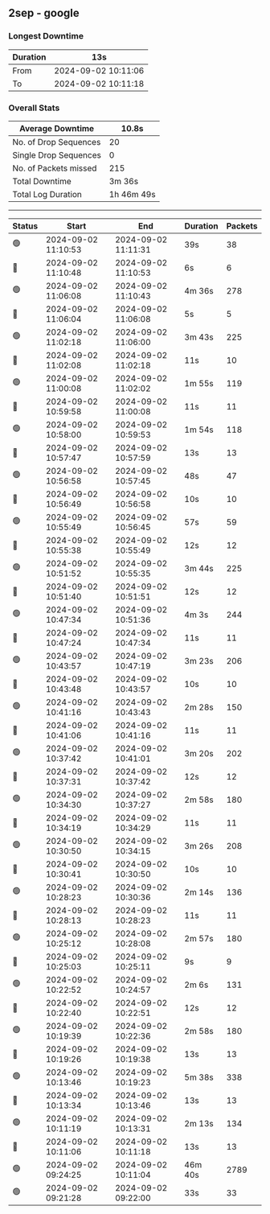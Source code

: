 
## 2sep - google

### Longest Downtime

Duration | 13s
---- | ----
From | 2024-09-02 10:11:06
To | 2024-09-02 10:11:18

### Overall Stats

Average Downtime | 10.8s
---- | ----
No. of Drop Sequences | 20
Single Drop Sequences | 0
No. of Packets missed | 215
Total Downtime | 3m 36s
Total Log Duration | 1h 46m 49s


---------

Status | Start | End | Duration | Packets
---- | ---- | ---- | ---- | ----
🟢 | 2024-09-02 11:10:53 | 2024-09-02 11:11:31 | 39s | 38
🔴 | 2024-09-02 11:10:48 | 2024-09-02 11:10:53 | 6s | 6
🟢 | 2024-09-02 11:06:08 | 2024-09-02 11:10:43 | 4m 36s | 278
🔴 | 2024-09-02 11:06:04 | 2024-09-02 11:06:08 | 5s | 5
🟢 | 2024-09-02 11:02:18 | 2024-09-02 11:06:00 | 3m 43s | 225
🔴 | 2024-09-02 11:02:08 | 2024-09-02 11:02:18 | 11s | 10
🟢 | 2024-09-02 11:00:08 | 2024-09-02 11:02:02 | 1m 55s | 119
🔴 | 2024-09-02 10:59:58 | 2024-09-02 11:00:08 | 11s | 11
🟢 | 2024-09-02 10:58:00 | 2024-09-02 10:59:53 | 1m 54s | 118
🔴 | 2024-09-02 10:57:47 | 2024-09-02 10:57:59 | 13s | 13
🟢 | 2024-09-02 10:56:58 | 2024-09-02 10:57:45 | 48s | 47
🔴 | 2024-09-02 10:56:49 | 2024-09-02 10:56:58 | 10s | 10
🟢 | 2024-09-02 10:55:49 | 2024-09-02 10:56:45 | 57s | 59
🔴 | 2024-09-02 10:55:38 | 2024-09-02 10:55:49 | 12s | 12
🟢 | 2024-09-02 10:51:52 | 2024-09-02 10:55:35 | 3m 44s | 225
🔴 | 2024-09-02 10:51:40 | 2024-09-02 10:51:51 | 12s | 12
🟢 | 2024-09-02 10:47:34 | 2024-09-02 10:51:36 | 4m 3s | 244
🔴 | 2024-09-02 10:47:24 | 2024-09-02 10:47:34 | 11s | 11
🟢 | 2024-09-02 10:43:57 | 2024-09-02 10:47:19 | 3m 23s | 206
🔴 | 2024-09-02 10:43:48 | 2024-09-02 10:43:57 | 10s | 10
🟢 | 2024-09-02 10:41:16 | 2024-09-02 10:43:43 | 2m 28s | 150
🔴 | 2024-09-02 10:41:06 | 2024-09-02 10:41:16 | 11s | 11
🟢 | 2024-09-02 10:37:42 | 2024-09-02 10:41:01 | 3m 20s | 202
🔴 | 2024-09-02 10:37:31 | 2024-09-02 10:37:42 | 12s | 12
🟢 | 2024-09-02 10:34:30 | 2024-09-02 10:37:27 | 2m 58s | 180
🔴 | 2024-09-02 10:34:19 | 2024-09-02 10:34:29 | 11s | 11
🟢 | 2024-09-02 10:30:50 | 2024-09-02 10:34:15 | 3m 26s | 208
🔴 | 2024-09-02 10:30:41 | 2024-09-02 10:30:50 | 10s | 10
🟢 | 2024-09-02 10:28:23 | 2024-09-02 10:30:36 | 2m 14s | 136
🔴 | 2024-09-02 10:28:13 | 2024-09-02 10:28:23 | 11s | 11
🟢 | 2024-09-02 10:25:12 | 2024-09-02 10:28:08 | 2m 57s | 180
🔴 | 2024-09-02 10:25:03 | 2024-09-02 10:25:11 | 9s | 9
🟢 | 2024-09-02 10:22:52 | 2024-09-02 10:24:57 | 2m 6s | 131
🔴 | 2024-09-02 10:22:40 | 2024-09-02 10:22:51 | 12s | 12
🟢 | 2024-09-02 10:19:39 | 2024-09-02 10:22:36 | 2m 58s | 180
🔴 | 2024-09-02 10:19:26 | 2024-09-02 10:19:38 | 13s | 13
🟢 | 2024-09-02 10:13:46 | 2024-09-02 10:19:23 | 5m 38s | 338
🔴 | 2024-09-02 10:13:34 | 2024-09-02 10:13:46 | 13s | 13
🟢 | 2024-09-02 10:11:19 | 2024-09-02 10:13:31 | 2m 13s | 134
🔴 | 2024-09-02 10:11:06 | 2024-09-02 10:11:18 | 13s | 13
🟢 | 2024-09-02 09:24:25 | 2024-09-02 10:11:04 | 46m 40s | 2789
🟢 | 2024-09-02 09:21:28 | 2024-09-02 09:22:00 | 33s | 33